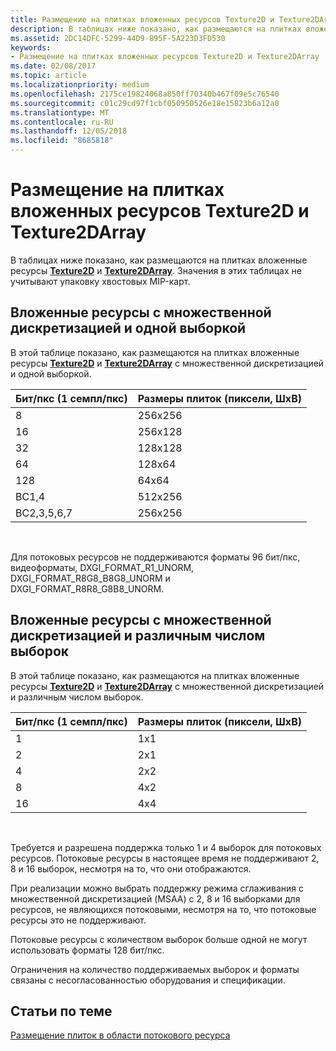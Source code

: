 ```yaml
---
title: Размещение на плитках вложенных ресурсов Texture2D и Texture2DArray
description: В таблицах ниже показано, как размещаются на плитках вложенные ресурсы Texture2D и Texture2DArray.
ms.assetid: 2DC14DFC-5299-44D9-895F-5A223D3FD530
keywords:
- Размещение на плитках вложенных ресурсов Texture2D и Texture2DArray
ms.date: 02/08/2017
ms.topic: article
ms.localizationpriority: medium
ms.openlocfilehash: 2175ce19824068a850ff70340b467f09e5c76540
ms.sourcegitcommit: c01c29cd97f1cbf050950526e18e15823b6a12a0
ms.translationtype: MT
ms.contentlocale: ru-RU
ms.lasthandoff: 12/05/2018
ms.locfileid: "8685818"
---
```

# <a name="texture2d-and-texture2darray-subresource-tiling"></a>Размещение на плитках вложенных ресурсов Texture2D и Texture2DArray


В таблицах ниже показано, как размещаются на плитках вложенные ресурсы [**Texture2D**](https://msdn.microsoft.com/library/windows/desktop/ff471525) и [**Texture2DArray**](https://msdn.microsoft.com/library/windows/desktop/ff471526). Значения в этих таблицах не учитывают упаковку хвостовых MIP-карт.

## <a name="span-idsubresources-with-multisample-counts-of-1spanspan-idsubresources-with-multisample-counts-of-1spanspan-idsubresources-with-multisample-counts-of-1spansubresources-with-multisample-counts-of-1"></a><span id="Subresources-with-multisample-counts-of-1"></span><span id="subresources-with-multisample-counts-of-1"></span><span id="SUBRESOURCES-WITH-MULTISAMPLE-COUNTS-OF-1"></span>Вложенные ресурсы с множественной дискретизацией и одной выборкой


В этой таблице показано, как размещаются на плитках вложенные ресурсы [**Texture2D**](https://msdn.microsoft.com/library/windows/desktop/ff471525) и [**Texture2DArray**](https://msdn.microsoft.com/library/windows/desktop/ff471526) с множественной дискретизацией и одной выборкой.

| Бит/пкс (1 семпл/пкс) | Размеры плиток (пиксели, ШxВ) |
|-----------------------------|-------------------------------|
| 8                           | 256x256                       |
| 16                          | 256x128                       |
| 32                          | 128x128                       |
| 64                          | 128x64                        |
| 128                         | 64x64                         |
| BC1,4                       | 512x256                       |
| BC2,3,5,6,7                 | 256x256                       |

 

Для потоковых ресурсов не поддерживаются форматы 96 бит/пкс, видеоформаты, DXGI\_FORMAT\_R1\_UNORM, DXGI\_FORMAT\_R8G8\_B8G8\_UNORM и DXGI\_FORMAT\_R8R8\_G8B8\_UNORM.

## <a name="span-idsubresources-with-various-multisample-countsspanspan-idsubresources-with-various-multisample-countsspanspan-idsubresources-with-various-multisample-countsspansubresources-with-various-multisample-counts"></a><span id="Subresources-with-various-multisample-counts"></span><span id="subresources-with-various-multisample-counts"></span><span id="SUBRESOURCES-WITH-VARIOUS-MULTISAMPLE-COUNTS"></span>Вложенные ресурсы с множественной дискретизацией и различным числом выборок


В этой таблице показано, как размещаются на плитках вложенные ресурсы [**Texture2D**](https://msdn.microsoft.com/library/windows/desktop/ff471525) и [**Texture2DArray**](https://msdn.microsoft.com/library/windows/desktop/ff471526) с множественной дискретизацией и различным числом выборок.

| Бит/пкс (1 семпл/пкс) | Размеры плиток (пиксели, ШxВ) |
|-----------------------------|-------------------------------|
| 1                           | 1x1                           |
| 2                           | 2x1                           |
| 4                           | 2x2                           |
| 8                           | 4x2                           |
| 16                          | 4x4                           |

 

Требуется и разрешена поддержка только 1 и 4 выборок для потоковых ресурсов. Потоковые ресурсы в настоящее время не поддерживают 2, 8 и 16 выборок, несмотря на то, что они отображаются.

При реализации можно выбрать поддержку режима сглаживания с множественной дискретизацией (MSAA) с 2, 8 и 16 выборками для ресурсов, не являющихся потоковыми, несмотря на то, что потоковые ресурсы это не поддерживают.

Потоковые ресурсы с количеством выборок больше одной не могут использовать форматы 128 бит/пкс.

Ограничения на количество поддерживаемых выборок и форматы связаны с несогласованностью оборудования и спецификации.

## <a name="span-idrelated-topicsspanrelated-topics"></a><span id="related-topics"></span>Статьи по теме


[Размещение плиток в области потокового ресурса](how-a-streaming-resource-s-area-is-tiled.md)

 

 




